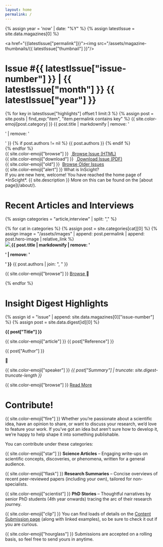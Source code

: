 ```yaml
---
layout: home
permalink: /
---
```


{% assign year = 'now' | date: "%Y" %}
{% assign latestIssue = site.data.magazines[0] %}
<div class="highlight-main">

<a href="{{latestIssue["permalink"]}}"><img src="/assets/magazine-thumbnails/{{ latestIssue["thumbnail"] }}"/></a>
<div class="highlight-desc" markdown=1>
<h1>Issue #{{ latestIssue["issue-number"] }} | {{ latestIssue["month"] }} {{ latestIssue["year"] }} </h1>
{% for key in latestIssue["highlights"] offset:1 limit:3 %}
{% assign post = site.posts | find_exp:"item", "item.permalink contains key" %}
<span class="nf">{{ site.color-emoji[post.category] }}</span> {{ post.title | markdownify | remove: '<p>' | remove: '</p>' }} {% if post.authors != nil %} <span class="archive-author">{{ post.authors }}</span> {% endif %} <br>
{% endfor %}
<div class="home-button">{{ site.color-emoji["browse"] }} &nbsp;<a href="{{latestIssue["permalink"]}}"> Browse Issue (HTML)</a></div>
<div class="home-button">{{ site.color-emoji["download"] }} &nbsp;<a target="_blank" href="/assets/magazines/issue{{latestIssue["issue-number"]}}.pdf"> Download Issue (PDF)</a> </div>
<div class="home-button">{{ site.color-emoji["old"] }} &nbsp;<a href="/magazine/">Browse Older Issues</a></div>
</div>

</div>

<div id="intro" markdown=1>
<div> {{ site.color-emoji["alert"] }} What is InScight?</div>
If you are new here, welcome! You have reached the home page of *InScight*. {{ site.description }} More on this can be found on the [about page](/about/).
</div>

# Recent Articles and Interviews
{% assign categories = "article,interview" | split: "," %}
<div class="highlight-small">
{% for cat in categories %}
 {% assign post = site.categories[cat][0] %}
 {% assign image = "/assets/images" | append: post.permalink | append: post.hero-image | relative_link %}
 <div class="highlight-desc">
 <a href="{{ post.permalink }}" id="highlight-{{ cat }}-url">
 <img id="highlight-{{ cat }}-image" src="{{ image }}"/>
 </a>
 <strong id="highlight-{{ cat }}-title">{{ post.title | markdownify | remove: '<p>' | remove: '</p>' }}</strong>
 <span class="archive-author" id="highlight-{{ cat }}-author"> {{ post.authors | join: ", " }} </span>
 <p class="home-button"><span>{{ site.color-emoji["browse"] }} <a href="{{post["permalink"]}}" id="highlight-{{ cat }}-link"> Browse </a></span><span class="shuffle" id="{{ cat }}-shuffle"></span></p>
 </div>
 {% endfor %}
</div>

# Insight Digest Highlights
<div class="highlight-small">
{% assign id = "issue" | append: site.data.magazines[0]["issue-number"] %}
{% assign post = site.data.digest[id][0] %}
<div class="highlight-desc">
<p><strong id="highlight-digest-title">{{ post["Title"] }}</strong></p>
<p> {{ site.color-emoji["article"] }} <span id="highlight-digest-reference"> {{ post["Reference"] }} </span></p>
<p class="archive-author" id="highlight-digest-author">{{ post["Author"] }}</p>
<p><span class="shuffle" id="digest-shuffle"></span></p>
</div>
<div>
<p> {{ site.color-emoji["speaker"] }} <i class="summary" id="highlight-digest-summary">{{ post["Summary"] | truncate: site.digest-truncate-length }} </i> </p>
{{ site.color-emoji["browse"] }} <a id="highlight-digest-link" href="/{{ id }}/digest/#{{ post["Title"] | slugify }}"> Read More </a>
</div>
</div>

# Contribute!
{{ site.color-emoji["fire"] }} Whether you’re passionate about a scientific idea, have an opinion to share, or want to discuss your research, we’d love to feature your work. If you’ve got an idea but aren’t sure how to develop it, we’re happy to help shape it into something publishable.

You can contribute under these categories:

{{ site.color-emoji["star"] }} **Science Articles** – Engaging write-ups on scientific concepts, discoveries, or phenomena, written for a general audience.

{{ site.color-emoji["flask"] }} **Research Summaries** – Concise overviews of recent peer-reviewed papers (including your own), tailored for non-specialists.

{{ site.color-emoji["scientist"] }} **PhD Stories** – Thoughtful narratives by senior PhD students (4th year onwards) tracing the arc of their research journey.

{{ site.color-emoji["clip"] }} You can find loads of details on the [Content Submission page](/submit/) (along with linked examples), so be sure to check it out if you are curious.

{{ site.color-emoji["hourglass"] }} Submissions are accepted on a rolling basis, so feel free to send yours in anytime.
